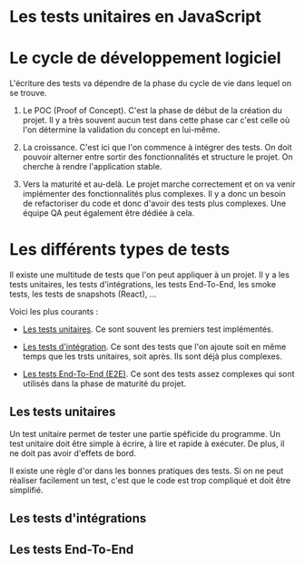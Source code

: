 # Les tests unitaires en JavaScript

# Le cycle de développement logiciel 

L'écriture des tests va dépendre de la phase du cycle de vie dans lequel on se trouve. 

1. Le POC (Proof of Concept). C'est la phase de début de la création du projet. Il y a très souvent aucun test dans cette phase car c'est celle où l'on détermine la validation du concept en lui-même.

2. La croissance. C'est ici que l'on commence à intégrer des tests. On doit pouvoir alterner entre sortir des fonctionnalités et structure le projet. On cherche à rendre l'application stable. 

3. Vers la maturité et au-delà. Le projet marche correctement et on va venir implémenter des fonctionnalités plus complexes. Il y a donc un besoin de refactoriser du code et donc d'avoir des tests plus complexes. Une équipe QA peut également être dédiée à cela. 

# Les différents types de tests

Il existe une multitude de tests que l'on peut appliquer à un projet. Il y a les tests unitaires, les tests d'intégrations, les tests End-To-End, les smoke tests, les tests de snapshots (React), ...

Voici les plus courants : 

- [Les tests unitaires](https://github.com/CalcagnoLoic/unittest-learning/tree/master#les-tests-unitaires). Ce sont souvent les premiers test implémentés.

- [Les tests d'intégration](https://github.com/CalcagnoLoic/unittest-learning/tree/master#les-tests-dint%C3%A9grations). Ce sont des tests que l'on ajoute soit en même temps que les trsts unitaires, soit après. Ils sont déjà plus complexes. 

- [Les tests End-To-End (E2E)](https://github.com/CalcagnoLoic/unittest-learning/tree/master#les-tests-end-to-end). Ce sont des tests assez complexes qui sont utilisés dans la phase de maturité du projet.

## Les tests unitaires 

Un test unitaire permet de tester une partie spéficide du programme. Un test unitaire doit être simple à écrire, à lire et rapide à exécuter. De plus, il ne doit pas avoir d'effets de bord. 

Il existe une règle d'or dans les bonnes pratiques des tests. Si on ne peut réaliser facilement un test, c'est que le code est trop compliqué et doit être simplifié. 

## Les tests d'intégrations 

## Les tests End-To-End